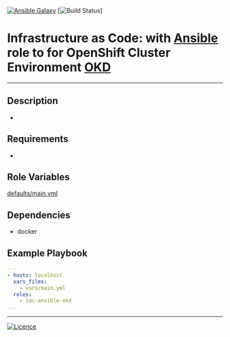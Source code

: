 [![Ansible Galaxy](https://img.shields.io/badge/Ansible%20Galaxy-OKD-blue.svg)](https://galaxy.ansible.com/wluisaraujo/iac-ansible-gitlab) [![Build Status](https://travis-ci.org/wluisaraujo/iac-ansible-okd.svg?branch=master)]

# Infrastructure as Code: with [Ansible](https://www.ansible.com) role to for OpenShift Cluster Environment [OKD](https://www.okd.io/)
------------

Description
------------

 *

Requirements
------------

 *

Role Variables
--------------

[defaults/main.yml](defaults/main.yml)

Dependencies
------------

* docker

Example Playbook
----------------
```yaml
---
- hosts: localhost
  vars_files:
    - vars/main.yml 
  roles:
    - iac-ansible-okd
...
```

----------------
[![Licence](https://img.shields.io/badge/License-GPL%20v3-red.svg)](https://www.gnu.org/licenses/gpl-3.0.pt-br.html)

